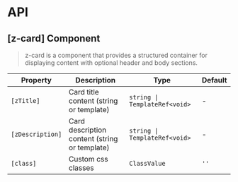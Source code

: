 # API

## [z-card] <span class="api-type-label component">Component</span>

> z-card is a component that provides a structured container for displaying content with optional header and body sections.

| Property         | Description                                   | Type                          | Default |
| ---------------- | --------------------------------------------- | ----------------------------- | ------- |
| `[zTitle]`       | Card title content (string or template)       | `string \| TemplateRef<void>` | -       |
| `[zDescription]` | Card description content (string or template) | `string \| TemplateRef<void>` | -       |
| `[class]`        | Custom css classes                            | `ClassValue`                  | `''`    |

